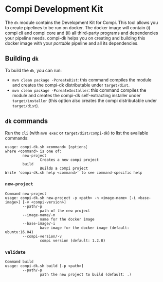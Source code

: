 # Compi Development Kit
The `dk` module contains the Development Kit for Compi. This tool allows you to create pipelines to be run on docker. The docker image will contain (i) compi cli and compi core and (ii) all third-party programs and dependencies your pipeline needs. compi-dk helps you on creating and building this docker image with your *portable* pipeline and all its dependencies.

## Building `dk`
To build the `dk`, you can run:
- `mvn clean package -PcreateDist`: this command compiles the module and creates the compi-dk distributable under `target/dist`.
- `mvn clean package -PcreateInstaller`: this command compiles the module and creates the compi-dk self-extracting installer under `target/installer` (this option also creates the compi distributable under `target/dist`).

## `dk` commands
Run the `cli` (with `mvn exec` or `target/dist/compi-dk`) to list the available commands:

```
usage: compi-dk.sh <command> [options]
where <command> is one of:
        new-project
                Creates a new compi project
        build
                Builds a compi project
Write 'compi-dk.sh help <command>' to see command-specific help
```

### `new-project`
```
Command new-project
usage: compi-dk.sh new-project -p <path> -n <image-name> [-i <base-image>] [-v <compi-version>]
        --path/-p
                path of the new project
        --image-name/-n
                name for the docker image
        --base-image/-i
                base image for the docker image (default: ubuntu:16.04)
        --compi-version/-v
                compi version (default: 1.2.0)
```

### `validate`

```
Command build
usage: compi-dk.sh build [-p <path>]
        --path/-p
                path the new project to build (default: .)
```